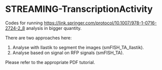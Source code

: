 # STREAMING-TranscriptionActivity
Codes for running https://link.springer.com/protocol/10.1007/978-1-0716-2724-2_8 analysis in bigger quantity.

There are two approaches here:
1. Analyse with Ilastik to segment the images (smFISH_TA_Ilastik).
2. Analyse based on signal on RFP signals (smFISH_TA).

Please refer to the appropriate PDF tutorial.
